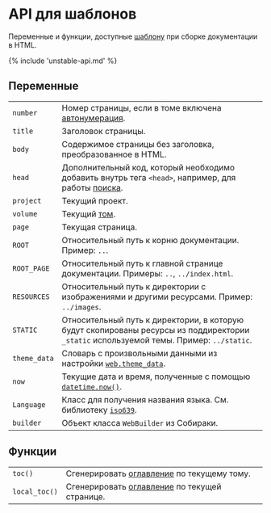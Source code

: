 # API для шаблонов

Переменные и функции, доступные [шаблону](../21-build-html/2-web-customization.md#template) при сборке документации в HTML.

{% include 'unstable-api.md' %}

## Переменные

|               |                                                                                                                                         |
|---------------|-----------------------------------------------------------------------------------------------------------------------------------------|
| `number`      | Номер страницы, если в томе включена [автонумерация](../11-overview/02-files.md#autonumeration).                                         |
| `title`       | Заголовок страницы.                                                                                                                     |
| `body`        | Содержимое страницы без заголовка, преобразованное в HTML.                                                                              |
| `head`        | Дополнительный код, который необходимо добавить внутрь тега `<head>`, например, для работы [поиска](../11-overview/04-search.md).        |
| `project`     | Текущий проект.                                                                                                                         |
| `volume`      | Текущий [том](../11-overview/01-terms.md).                                                                                               |
| `page`        | Текущая страница.                                                                                                                       |
| `ROOT`        | Относительный путь к корню документации. Пример: `..`.                                                                                  |
| `ROOT_PAGE`   | Относительный путь к главной странице документации. Примеры: `..`, `../index.html`.                                                     |
| `RESOURCES`   | Относительный путь к директории с изображениями и другими ресурсами. Пример: `../images`.                                               |
| `STATIC`      | Относительный путь к директории, в которую будут скопированы ресурсы из поддиректории `_static` используемой темы. Пример: `../static`. |
| `theme_data`  | Словарь с произвольными данными из настройки [`web.theme_data`](../99-reference/1-configuration.md#volume.web.theme_data).            |
| `now`         | Текущие дата и время, полученные с помощью [`datetime.now()`](https://docs.python.org/3/library/datetime.html#datetime.datetime.now).   |
| `Language`    | Класс для получения названия языка. См. библиотеку [`iso639`](https://github.com/jacksonllee/iso639).                                   |
| `builder`     | Объект класса `WebBuilder` из Собираки.                                                                                                |

## Функции

|               |                                                                                 |
|---------------|---------------------------------------------------------------------------------|
| `toc()`       | Сгенерировать [оглавление](../11-overview/02-files.md#toc) по текущему тому.    |
| `local_toc()` | Сгенерировать [оглавление](../11-overview/02-files.md#toc) по текущей странице. |